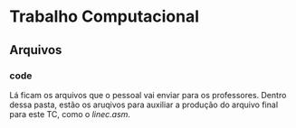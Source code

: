 # Trabalho Computacional

## Arquivos

### code

Lá ficam os arquivos que o pessoal vai enviar para os professores. Dentro dessa pasta, estão os aruqivos para auxiliar a produção do arquivo final para este TC, como o *linec.asm*.